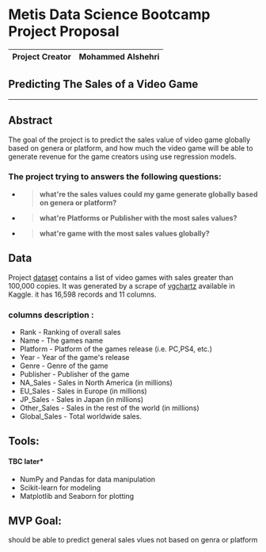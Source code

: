 # Metis Data Science Bootcamp Project Proposal
| **Project Creator** | Mohammed Alshehri |
|:------|:-------|
## Predicting The Sales of a Video Game 
--- 
## Abstract
The goal of the project is to predict the sales value of video game globally based on genera or platform, and how much the video game will be able to generate revenue for the game creators using use regression models. 
### The project trying to answers the following questions:
- > **what're the sales values could my game generate globally based on genera or platform?**
- > **what're Platforms or Publisher with the most sales values?**
- > **what're game with the most sales values globally?**

## Data
Project [dataset](https://www.kaggle.com/gregorut/videogamesales) contains a list of video games with sales greater than 100,000 copies. It was generated by a scrape of [vgchartz](https://vgchartz.com) available in Kaggle. it has 16,598 records and 11 columns.
### columns description : 
- Rank - Ranking of overall sales
- Name - The games name
- Platform - Platform of the games release (i.e. PC,PS4, etc.)
- Year - Year of the game's release
- Genre - Genre of the game
- Publisher - Publisher of the game
- NA_Sales - Sales in North America (in millions)
- EU_Sales - Sales in Europe (in millions)
- JP_Sales - Sales in Japan (in millions)
- Other_Sales - Sales in the rest of the world (in millions)
- Global_Sales - Total worldwide sales.

## Tools:
#### TBC later*
- NumPy and Pandas for data manipulation
- Scikit-learn for modeling
- Matplotlib and Seaborn for plotting

## MVP Goal:
should be able to predict general sales vlues not based on genra or platform

